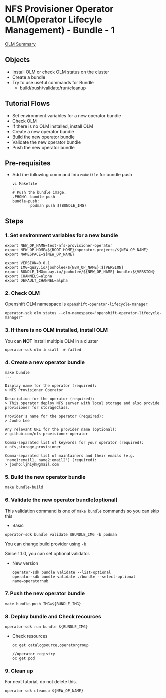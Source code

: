 # NFS Provisioner Operator OLM(Operator Lifecyle Management) - Bundle - 1
[OLM Summary](Tutorial-6-Operator-OLM-Summary.md#Bundle)

## Objects
- Install OLM or check OLM status on the cluster
- Create a bundle
- Try to use useful commands for Bundle
  - build/push/validate/run/cleanup



## Tutorial Flows
- Set environment variables for a new operator bundle
- Check OLM 
- If there is no OLM installed, install OLM
- Create a new operator bundle
- Build the new operator bundle
- Validate the new operator bundle
- Push the new operator bundle


## Pre-requisites

- Add the following command into `Makefile` for bundle push
  ~~~
  vi Makefile
  ...
  # Push the bundle image.
  .PHONY: bundle-push
  bundle-push:
          podman push $(BUNDLE_IMG)
  ~~~

## Steps

### 1. Set environment variables for a new bundle

~~~
export NEW_OP_NAME=test-nfs-provisioner-operator
export NEW_OP_HOME=${ROOT_HOME}/operator-projects/${NEW_OP_NAME}
export NAMESPACE=${NEW_OP_NAME}

export VERSION=0.0.1
export IMG=quay.io/jooholee/${NEW_OP_NAME}:${VERSION}
export BUNDLE_IMG=quay.io/jooholee/${NEW_OP_NAME}-bundle:${VERSION}
export CHANNELS=alpha
export DEFAULT_CHANNEL=alpha
~~~


### 2. Check OLM 
Openshift OLM namespace is `openshift-operator-lifecycle-manager`

~~~
operator-sdk olm status --olm-namespace="openshift-operator-lifecycle-manager"
~~~

### 3. If there is no OLM installed, install OLM
You can **NOT** install multiple OLM in a cluster
~~~
operator-sdk olm install  # failed
~~~

### 4. Create a new operator bundle
~~~
make bundle
...

Display name for the operator (required): 
> NFS Provisioner Operator

Description for the operator (required): 
> This operator deploy NFS server with local storage and also provide provisioner for storageClass.

Provider's name for the operator (required): 
> Jooho Lee

Any relevant URL for the provider name (optional): 
> github.com/nfs-provisioner-operator

Comma-separated list of keywords for your operator (required): 
> nfs,storage,provisioner                            

Comma-separated list of maintainers and their emails (e.g. 'name1:email1, name2:email2') (required): 
> jooho:ljhiyh@gmail.com
~~~

### 5. Build the new operator bundle
~~~
make bundle-build 
~~~

### 6. Validate the new operator bundle(optional)
This validation command is one of `make bundle` commands so you can skip this

- Basic
~~~
operator-sdk bundle validate $BUNDLE_IMG -b podman
~~~
You can change build provider using `-b`

Since 1.1.0, you can set optional validator.
- New version
  ~~~
  operator-sdk bundle validate --list-optional
  operator-sdk bundle validate ./bundle --select-optional name=operatorhub
  ~~~
### 7. Push the new operator bundle
~~~
make bundle-push IMG=${BUNDLE_IMG}
~~~

### 8. Deploy bundle and Check recources
~~~
operator-sdk run bundle ${BUNDLE_IMG}
~~~

- Check resources
  ~~~
  oc get catalogsource,operatorgroup
  
  //operator registry
  oc get pod
  ~~~



### 9. Clean up
For next tutorial, do not delete this.

~~~
operator-sdk cleanup ${NEW_OP_NAME}
~~~




